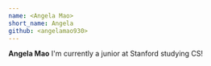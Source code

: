 ```yaml
---
name: <Angela Mao>
short_name: Angela
github: <angelamao930>
---
```


**Angela Mao** I'm currently a junior at Stanford studying CS!
